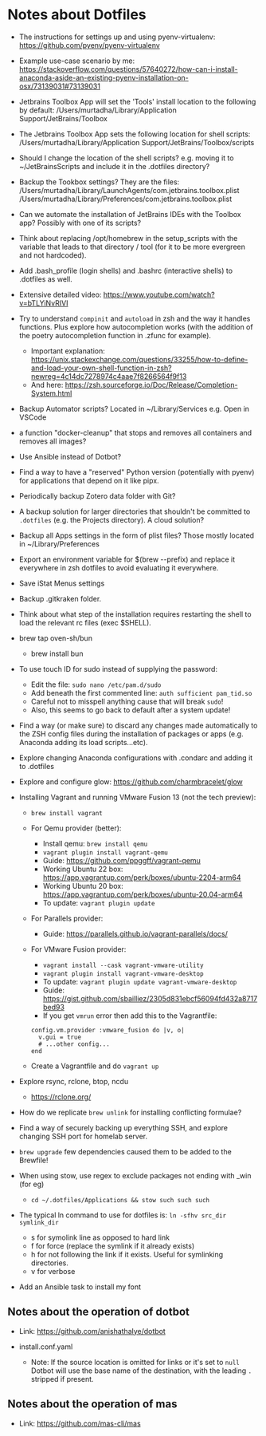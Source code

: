 # Notes about Dotfiles

- The instructions for settings up and using pyenv-virtualenv: <https://github.com/pyenv/pyenv-virtualenv>
- Example use-case scenario by me: <https://stackoverflow.com/questions/57640272/how-can-i-install-anaconda-aside-an-existing-pyenv-installation-on-osx/73139031#73139031>

- Jetbrains Toolbox App will set the 'Tools' install location to the following by default:
  /Users/murtadha/Library/Application Support/JetBrains/Toolbox
- The Jetbrains Toolbox App sets the following location for shell scripts:
  /Users/murtadha/Library/Application Support/JetBrains/Toolbox/scripts
- Should I change the location of the shell scripts? e.g. moving it to ~/JetBrainsScripts and include it in the .dotfiles directory?
- Backup the Tookbox settings? They are the files:
  /Users/murtadha/Library/LaunchAgents/com.jetbrains.toolbox.plist
  /Users/murtadha/Library/Preferences/com.jetbrains.toolbox.plist
- Can we automate the installation of JetBrains IDEs with the Toolbox app? Possibly with one of its scripts?

- Think about replacing /opt/homebrew in the setup_scripts with the variable that leads to that directory / tool (for it to be more evergreen and not hardcoded).

- Add .bash_profile (login shells) and .bashrc (interactive shells) to .dotfiles as well.

- Extensive detailed video: <https://www.youtube.com/watch?v=bTLYiNvRIVI>

- Try to understand `compinit` and `autoload` in zsh and the way it handles functions. Plus explore how autocompletion works (with the addition of the poetry autocompletion function in .zfunc for example).

  - Important explanation: <https://unix.stackexchange.com/questions/33255/how-to-define-and-load-your-own-shell-function-in-zsh?newreg=4c14dc7278974c4aae7f8266564f9f13>
  - And here: <https://zsh.sourceforge.io/Doc/Release/Completion-System.html>

- Backup Automator scripts? Located in ~/Library/Services e.g. Open in VSCode

- a function "docker-cleanup" that stops and removes all containers and removes all images?

- Use Ansible instead of Dotbot?

- Find a way to have a "reserved" Python version (potentially with pyenv) for applications that depend on it like pipx.

- Periodically backup Zotero data folder with Git?

- A backup solution for larger directories that shouldn't be committed to `.dotfiles` (e.g. the Projects directory). A cloud solution?

- Backup all Apps settings in the form of plist files? Those mostly located in ~/Library/Preferences

- Export an environment variable for $(brew --prefix) and replace it everywhere in zsh dotfiles to avoid evaluating it everywhere.

- Save iStat Menus settings

- Backup .gitkraken folder.

- Think about what step of the installation requires restarting the shell to load the relevant rc files (exec $SHELL).

- brew tap oven-sh/bun

  - brew install bun

- To use touch ID for sudo instead of supplying the password:

  - Edit the file: `sudo nano /etc/pam.d/sudo`
  - Add beneath the first commented line: `auth sufficient pam_tid.so`
  - Careful not to misspell anything cause that will break `sudo`!
  - Also, this seems to go back to default after a system update!

- Find a way (or make sure) to discard any changes made automatically to the ZSH config files during the installation of packages or apps (e.g. Anaconda adding its load scripts...etc).

- Explore changing Anaconda configurations with .condarc and adding it to .dotfiles

- Explore and configure glow: <https://github.com/charmbracelet/glow>

- Installing Vagrant and running VMware Fusion 13 (not the tech preview):

  - `brew install vagrant`
  - For Qemu provider (better):
    - Install qemu: `brew install qemu`
    - `vagrant plugin install vagrant-qemu`
    - Guide: <https://github.com/ppggff/vagrant-qemu>
    - Working Ubuntu 22 box: <https://app.vagrantup.com/perk/boxes/ubuntu-2204-arm64>
    - Working Ubuntu 20 box: <https://app.vagrantup.com/perk/boxes/ubuntu-20.04-arm64>
    - To update: `vagrant plugin update`
  - For Parallels provider:
    - Guide: <https://parallels.github.io/vagrant-parallels/docs/>
  - For VMware Fusion provider:
    - `vagrant install --cask vagrant-vmware-utility`
    - `vagrant plugin install vagrant-vmware-desktop`
    - To update: `vagrant plugin update vagrant-vmware-desktop`
    - Guide: <https://gist.github.com/sbailliez/2305d831ebcf56094fd432a8717bed93>
    - If you get `vmrun` error then add this to the Vagrantfile:

    ```
    config.vm.provider :vmware_fusion do |v, o|
      v.gui = true
      # ...other config...
    end
    ```

  - Create a Vagrantfile and do `vagrant up`

- Explore rsync, rclone, btop, ncdu

  - <https://rclone.org/>

- How do we replicate `brew unlink` for installing conflicting formulae?

- Find a way of securely backing up everything SSH, and explore changing SSH port for homelab server.

- `brew upgrade` few dependencies caused them to be added to the Brewfile!

- When using stow, use regex to exclude packages not ending with _win (for eg)
  - `cd ~/.dotfiles/Applications && stow such such such`

- The typical ln command to use for dotfiles is:
  `ln -sfhv src_dir symlink_dir`
  - s for symolink line as opposed to hard link
  - f for force (replace the symlink if it already exists)
  - h for not following the link if it exists. Useful for symlinking directories.
  - v for verbose

- Add an Ansible task to install my font

## Notes about the operation of dotbot

- Link: <https://github.com/anishathalye/dotbot>

- install.conf.yaml
  - Note: If the source location is omitted for links or it's set to `null` Dotbot will use the base name of the destination, with the leading `.` stripped if present.

## Notes about the operation of mas

- Link: <https://github.com/mas-cli/mas>
